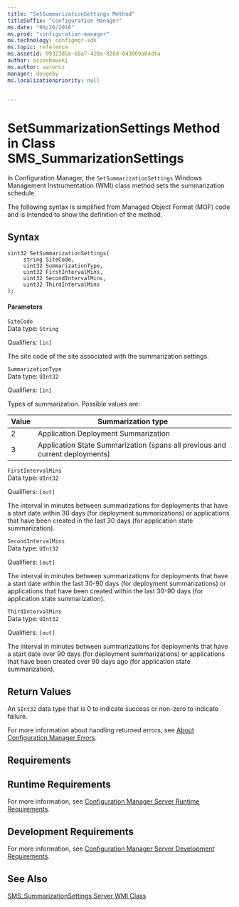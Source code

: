 ```yaml
---
title: "SetSummarizationSettings Method"
titleSuffix: "Configuration Manager"
ms.date: "09/20/2016"
ms.prod: "configuration-manager"
ms.technology: configmgr-sdk
ms.topic: reference
ms.assetid: 9932385a-60a7-418a-828d-043869a04dfa
author: aczechowski
ms.author: aaroncz
manager: dougeby
ms.localizationpriority: null


---
```

# SetSummarizationSettings Method in Class SMS_SummarizationSettings
In Configuration Manager, the `SetSummarizationSettings` Windows Management Instrumentation (WMI) class method sets the summarization schedule.  

 The following syntax is simplified from Managed Object Format (MOF) code and is intended to show the definition of the method.  

## Syntax  

```  
sint32 SetSummarizationSettings(  
     string SiteCode,   
     uint32 SummarizationType,   
     uint32 FirstIntervalMins,   
     uint32 SecondIntervalMins,   
     uint32 ThirdIntervalMins  
);  
```  

#### Parameters  
 `SiteCode`  
 Data type: `String`  

 Qualifiers: `[in]`  

 The site code of the site associated with the summarization settings.  

 `SummarizationType`  
 Data type: `UInt32`  

 Qualifiers: `[in]`  

 Types of summarization. Possible values are:  

| Value | Summarization type |
| ----- | ------------------ |
|2|Application Deployment Summarization|  
|3|Application State Summarization (spans all previous and current deployments)|  

 `FirstIntervalMins`  
 Data type: `UInt32`  

 Qualifiers: `[out]`  

 The interval in minutes between summarizations for deployments that have a start date within 30 days (for deployment summarizations) or applications that have been created in the last 30 days (for application state summarization).  

 `SecondIntervalMins`  
 Data type: `UInt32`  

 Qualifiers: `[out]`  

 The interval in minutes between summarizations for deployments that have a start date within the last 30-90 days (for deployment summarizations) or applications that have been created within the last 30-90 days (for application state summarization).  

 `ThirdIntervalMins`  
 Data type: `UInt32`  

 Qualifiers: `[out]`  

 The interval in minutes between summarizations for deployments that have a start date over 90 days (for deployment summarizations) or applications that have been created over 90 days ago (for application state summarization).  

## Return Values  
 An  `SInt32` data type that is 0 to indicate success or non-zero to indicate failure.  

 For more information about handling returned errors, see [About Configuration Manager Errors](../../../../../develop/core/understand/about-configuration-manager-errors.md).  

## Requirements  

## Runtime Requirements  
 For more information, see [Configuration Manager Server Runtime Requirements](../../../../../develop/core/reqs/server-runtime-requirements.md).  

## Development Requirements  
 For more information, see [Configuration Manager Server Development Requirements](../../../../../develop/core/reqs/server-development-requirements.md).  

## See Also  
 [SMS_SummarizationSettings Server WMI Class](../../../../../develop/reference/core/servers/manage/sms_summarizationsettings-server-wmi-class.md)
